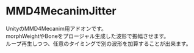# MMD4MecanimJitter
UnityのMMD4Mecanim用アドオンです。  
morphWeightやBoneをプロージャル生成した波形で振幅させます。  
ループ再生しつつ、任意のタイミングで別の波形を加算することが出来ます。
